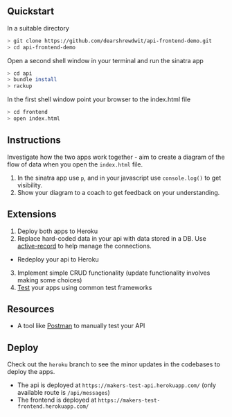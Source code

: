 ## Quickstart

In a suitable directory
```sh
> git clone https://github.com/dearshrewdwit/api-frontend-demo.git
> cd api-frontend-demo
```
Open a second shell window in your terminal and run the sinatra app
```sh
> cd api
> bundle install
> rackup
```

In the first shell window point your browser to the index.html file
```sh
> cd frontend
> open index.html
```

## Instructions

Investigate how the two apps work together - aim to create a diagram of the flow of data when you open the `index.html` file.
  1. In the sinatra app use `p`, and in your javascript use `console.log()` to get visibility.
  2. Show your diagram to a coach to get feedback on your understanding.


## Extensions
1. Deploy both apps to Heroku
2. Replace hard-coded data in your api with data stored in a DB. Use [active-record](http://recipes.sinatrarb.com/p/databases/postgresql-activerecord?#article) to help manage the connections.
  - Redeploy your api to Heroku
3. Implement simple CRUD functionality (update functionality involves making some choices)
4. [Test](http://recipes.sinatrarb.com/p/testing/rspec?#article) your apps using common test frameworks

## Resources

- A tool like [Postman](https://www.getpostman.com/) to manually test your API

## Deploy

Check out the `heroku` branch to see the minor updates in the codebases to deploy the apps.
* The api is deployed at `https://makers-test-api.herokuapp.com/` (only available route is `/api/messages`)
* The frontend is deployed at `https://makers-test-frontend.herokuapp.com/`
